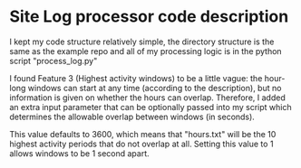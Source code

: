 # Site Log processor code description
I kept my code structure relatively simple, the directory structure is the same as the example repo and all of my processing logic is in the python script "process_log.py"

I found Feature 3 (Highest activity windows) to be a little vague: the hour-long windows can start at any time (according to the description), but no information is given on whether the hours can overlap.  Therefore, I added an extra input parameter that can be optionally passed into my script which determines the allowable overlap between windows (in seconds).

This value defaults to 3600, which means that "hours.txt" will be the 10 highest activity periods that do not overlap at all.
Setting this value to 1 allows windows to be 1 second apart.
  



